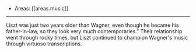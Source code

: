 
- Areas: [[areas.music]]

---

Liszt was just two years older than Wagner, even though he became his father-in-law, so they look very much contemporaries.” Their relationship went through rocky times, but Liszt continued to champion Wagner's music through virtuoso transcriptions.
